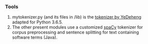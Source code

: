 ### Tools
1. mytokenizer.py (and its files in /lib) is the [tokenizer by YeDeheng](https://github.com/YeDeheng/s-tokenizer) adapted for Python 3.6.5.
2. The other present modules use a customized [spaCy](https://spacy.io/) tokenizer for corpus preprocessing and sentence splitting for text containing software terms (Java).
